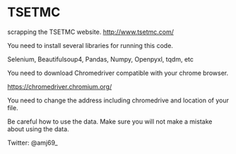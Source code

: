 # TSETMC
scrapping the TSETMC website.
http://www.tsetmc.com/

You need to install several libraries for running this code.

Selenium, Beautifulsoup4, Pandas, Numpy, Openpyxl, tqdm, etc

You need to download Chromedriver compatible with your chrome browser.

https://chromedriver.chromium.org/

You need to change the address including chromedrive and location of your file.

Be careful how to use the data. Make sure you will not make a mistake about using the data.

Twitter: @amj69_
